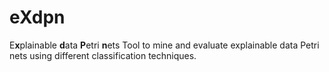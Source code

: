 # eXdpn
E**x**plainable **d**ata **P**etri **n**ets
Tool to mine and evaluate explainable data Petri nets using different classification techniques. 
